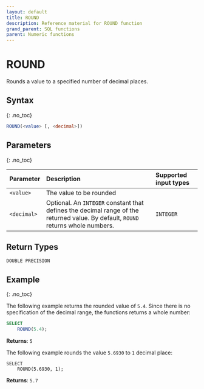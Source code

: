 ```yaml
---
layout: default
title: ROUND
description: Reference material for ROUND function
grand_parent: SQL functions
parent: Numeric functions
---
```


# ROUND

Rounds a value to a specified number of decimal places.

## Syntax
{: .no_toc}

```sql
ROUND(<value> [, <decimal>])
```
## Parameters
{: .no_toc}

| Parameter | Description                                                                                                                   | Supported input types | 
| :--------- | :----------------------------------------------------------------------------------------------------------------------------- |:------| 
| `<value>`   | The value to be rounded       |
| `<decimal>`   | Optional. An `INTEGER` constant that defines the decimal range of the returned value. By default, `ROUND` returns whole numbers. | `INTEGER` | 

## Return Types
`DOUBLE PRECISION`

## Example
{: .no_toc}

The following example returns the rounded value of `5.4`. Since there is no specification of the decimal range, the functions returns a whole number: 
```sql
SELECT
    ROUND(5.4);
```

**Returns**: `5`

The following example rounds the value `5.6930` to `1` decimal place: 
```
SELECT
    ROUND(5.6930, 1);
```

**Returns**: `5.7`
